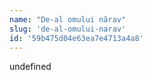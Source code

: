 ```yaml
---
name: "De-al omului nărav"
slug: 'de-al-omului-narav'
id: '59b475d04e63ea7e4713a4a8'
---
```

undefined
    